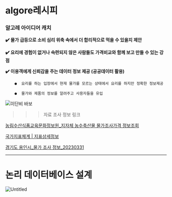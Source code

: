 # algore레시피 

### 알고레 아이디어 캐치 
 **✔️ 물가 급등으로 소비 심리 위축 속에서 더 합리적으로 먹을 수 있을지 제안**

 **✔️ 요리에 경험이 없거나 숙련되지 않은 사람들도 가격비교와 함께 보고 만들 수 있는 강점**

 **✔️ 이용객에게 신뢰감을 주는 데이터 정보 제공 (공공데이터 활용)**

        ●  요리를 하는 입장에서 현재 물가를 모르는 상태에서 요리를 하지만 정확한 정보제공 

        ●  물가와 제품의 정보를 알려주고 사용자들을 유입

![이단비 바보](https://github.com/jjjh0508/project_algore/assets/130436421/3b4c4362-29f2-4e77-ab05-6f0adc791afc)

>>> 자료 조사 정보 링크
>>> 
[농림수산식품교육문화정보원_지자체 농수축산물 물가조사가격 정보조회](https://www.data.go.kr/data/15109061/openapi.do)

[국가지표체계 | 지표상세정보](https://www.index.go.kr/unify/idx-info.do?idxCd=4226#)

[경기도 용인시_물가 조사 정보_20230331](https://www.data.go.kr/data/3035764/fileData.do)

------------------------------------------------------------------------------------------------------------------


# 논리 데이터베이스 설계

![Untitled](https://github.com/KMJs680/testTeam/assets/130436421/9eb51f6c-ff3a-431c-9c5d-eb3f4358eb61)
